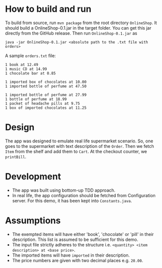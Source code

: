 # How to build and run
To build from source, run `mvn package` from the root directory `OnlineShop`. It should build a OnlineShop-0.1.jar in the target folder. You can get this jar directly from the GitHub release. Then run `OnlineShop-0.1.jar` as
```
java -jar OnlineShop-0.1.jar <absolute path to the .txt file with orders>
```
A sample `orders.txt` file:

```
1 book at 12.49
1 music CD at 14.99
1 chocolate bar at 0.85

1 imported box of chocolates at 10.00
1 imported bottle of perfume at 47.50

1 imported bottle of perfume at 27.99
1 bottle of perfume at 18.99
1 packet of headache pills at 9.75
1 box of imported chocolates at 11.25
```

# Design

The app was designed to emulate real life supermarket scenario. So, one goes to the supermarket with text description of the `Order`. Then we fetch `Item` from the shelf and add them to `Cart`. At the checkout counter, we `printBill`.

# Development

- The app was built using bottom-up TDD approach.
- In real life, the app configuration should be fetched from Configuration server. For this demo, it has been kept into `Constants.java`.

# Assumptions

- The exempted items will have either 'book', 'chocolate' or 'pill' in their description. This list is assumed to be sufficient for this demo.
- The input file strictly adheres to the structure i.e. `<quantity> <item description> at <base price>`.
- The imported items will have `imported` in their description.
- The price numbers are given with two decimal places e.g. `20.00`.
